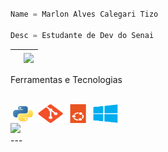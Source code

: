```` python

Name = Marlon Alves Calegari Tizo

Desc = Estudante de Dev do Senai

````
|<img align="center" src="https://github-readme-stats.vercel.app/api?username=M-Tizo&show_icons=true&include_all_commits=true&theme=buefy&hide_border=true" alt="" /></a> | <a href="https://github.com/M-Tizo"><img align="center" src="https://github-readme-stats.vercel.app/api/top-langs/?username=Gbrito-code&layout=compact&theme=buefy&hide_border=true" /></a> |
| ------------- | ------------- |

Ferramentas e Tecnologias
<div style="display: inline_block"><br>
  <img align="center" alt="Python" height="30" width="40" src="https://github.com/devicons/devicon/blob/master/icons/python/python-original.svg">
  <img align="center" alt="Git" height="30" width="40" src="https://github.com/devicons/devicon/blob/master/icons/git/git-original.svg">
  <img align="center" alt="VirtualBox" height="30" width="40" src="https://github.com/devicons/devicon/blob/master/icons/ubuntu/ubuntu-plain.svg">
  <img align="center" alt="Windows" height="30" width="40" src="https://github.com/devicons/devicon/blob/master/icons/windows8/windows8-original.svg">
</div>
<div>
<a href = "mailto:calegari0919@gmail.com"><img src="https://img.shields.io/badge/-Gmail-%23333?style=for-the-badge&logo=gmail&logoColor=white" target="_blank"></a>
<div>
---
